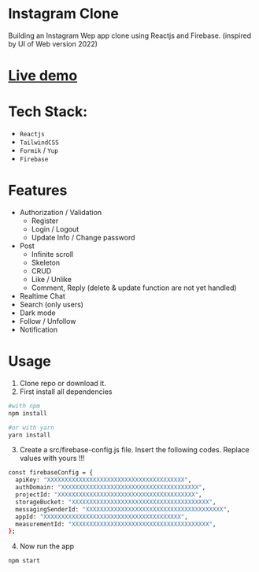 # Instagram Clone

Building an Instagram Wep app clone using Reactjs and Firebase. (inspired by UI of Web version 2022)

# [Live demo](https://instagram-f4e13.web.app/)

# Tech Stack:

- `Reactjs`
- `TailwindCSS`
- `Formik` / `Yup`
- `Firebase`

# Features

- Authorization / Validation
  - Register
  - Login / Logout
  - Update Info / Change password
- Post
  - Infinite scroll
  - Skeleton
  - CRUD
  - Like / Unlike
  - Comment, Reply (delete & update function are not yet handled)
- Realtime Chat
- Search (only users)
- Dark mode
- Follow / Unfollow
- Notification

# Usage

1. Clone repo or download it.
2. First install all dependencies

```sh
#with npm
npm install

#or with yarn
yarn install
```

3. Create a src/firebase-config.js file. Insert the following codes. Replace values with yours !!!

```sh
const firebaseConfig = {
  apiKey: "XXXXXXXXXXXXXXXXXXXXXXXXXXXXXXXXXXXXXXX",
  authDomain: "XXXXXXXXXXXXXXXXXXXXXXXXXXXXXXXXXXXXXXX",
  projectId: "XXXXXXXXXXXXXXXXXXXXXXXXXXXXXXXXXXXXXXX",
  storageBucket: "XXXXXXXXXXXXXXXXXXXXXXXXXXXXXXXXXXXXXXX",
  messagingSenderId: "XXXXXXXXXXXXXXXXXXXXXXXXXXXXXXXXXXXXXXX",
  appId: "XXXXXXXXXXXXXXXXXXXXXXXXXXXXXXXXXXXXXXX",
  measurementId: "XXXXXXXXXXXXXXXXXXXXXXXXXXXXXXXXXXXXXXX",
};
```

4. Now run the app

```sh
npm start
```
